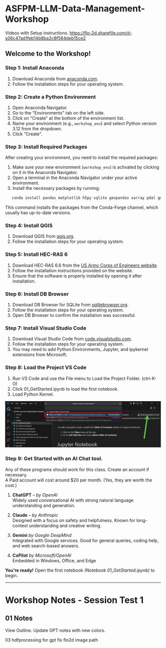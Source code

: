 # ASFPM-LLM-Data-Management-Workshop

Videos with Setup instructions.
https://flo-2d.sharefile.com/d-s06c47ad1feb14b8ba2c8f584deb15ce2

## Welcome to the Workshop!

### Step 1: Install Anaconda
1. Download Anaconda from [anaconda.com](https://www.anaconda.com/products/individual).
2. Follow the installation steps for your operating system.

### Step 2: Create a Python Environment
1. Open Anaconda Navigator.
2. Go to the "Environments" tab on the left side.
3. Click on "Create" at the bottom of the environment list.
4. Name your environment (e.g., `workshop_env`) and select Python version 3.12 from the dropdown.
5. Click "Create".

### Step 3: Install Required Packages
After creating your environment, you need to install the required packages:
1. Make sure your new environment (`workshop_env`) is activated by clicking on it in the Anaconda Navigator.
2. Open a terminal in the Anaconda Navigator under your active environment.
3. Install the necessary packages by running:

```bash
   conda install pandas matplotlib h5py sqlite geopandas xarray pdal gdal -c conda-forge
```

This command installs the packages from the Conda-Forge channel, which usually has up-to-date versions.

### Step 4: Install QGIS
1. Download QGIS from [qgis.org](https://qgis.org).
2. Follow the installation steps for your operating system.

### Step 5: Install HEC-RAS 6
1. Download HEC-RAS 6.6 from the [US Army Corps of Engineers website](https://www.hec.usace.army.mil/software/hec-ras/).
2. Follow the installation instructions provided on the website.
3. Ensure that the software is properly installed by opening it after installation.

### Step 6: Install DB Browser
1. Download DB Browser for SQLite from [sqlitebrowser.org](https://sqlitebrowser.org/).
2. Follow the installation steps for your operating system.
3. Open DB Browser to confirm the installation was successful.

### Step 7: Install Visual Studio Code
1. Download Visual Studio Code from [code.visualstudio.com](https://code.visualstudio.com).
2. Follow the installation steps for your operating system.
3. You may need to add Python Environments, Jupyter, and ipykernel extensions from Microsoft.

### Step 8: Load the Project VS Code
1. Run VS Code and use the File menu to Load the Project Folder. (ctrl-K-O)
2. Click 01_GetStarted.ipynb to load the first notebook.
3. Load Python Kernel.


![Kernal Setup](images/setup001.png)

### Step 9: Get Started with an AI Chat tool.

Any of these programs should work for this class. Create an account if necessary.  
A Paid account will cost around $20 per month. (Yes, they are worth the cost.)

1. **ChatGPT** – *by OpenAI*  
   Widely used conversational AI with strong natural language understanding and generation.

2. **Claude** – *by Anthropic*  
   Designed with a focus on safety and helpfulness. Known for long-context understanding and creative writing.

3. **Gemini** *by Google DeepMind*  
   Integrated with Google services. Good for general queries, coding help, and web search-based answers.

4. **CoPilot** *by Microsoft/OpenAI*  
   Embedded in Windows, Office, and Edge

**You're ready!** Open the first notebook *(Notebook 01_GetStarted.ipynb)* to begin.

---
# Workshop Notes - Session Test 1

## 01 Notes

View Outline.
Update GPT notes with new colors.

03 hdfprocessing for gpt fix flo2d image path
